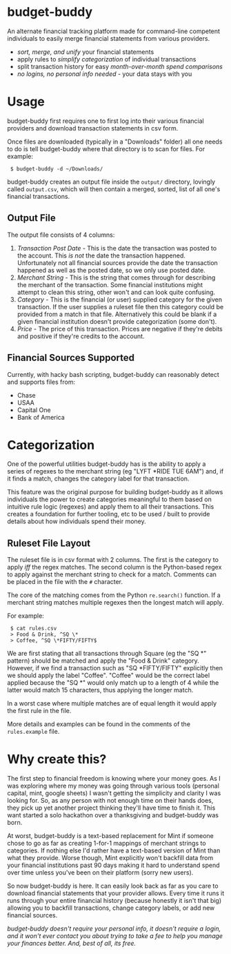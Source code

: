 # budget-buddy

An alternate financial tracking platform made for command-line competent
individuals to easily merge financial statements from various providers.

* *sort, merge, and unify* your financial statements
* apply rules to *simplify categorization* of individual transactions
* split transaction history for easy *month-over-month spend comparisons*
* *no logins, no personal info needed* - your data stays with you

# Usage

budget-buddy first requires one to first log into their various financial
providers and download transaction statements in csv form.

Once files are downloaded (typically in a "Downloads" folder) all one needs
to do is tell budget-buddy where that directory is to scan for files. For
example:

` $ budget-buddy -d ~/Downloads/`

budget-buddy creates an output file inside the `output/` directory, lovingly
called `output.csv`, which will then contain a merged, sorted, list of all
one's financial transactions.

## Output File

The output file consists of 4 columns:

1. *Transaction Post Date* - This is the date the transaction was posted to
the account. This *is not* the date the transaction happened. Unfortunately
not all financial sources provide the date the transaction happened as well
as the posted date, so we only use posted date.
2. *Merchant String* - This is the string that comes through for describing
the merchant of the transaction. Some financial institutions might attempt to
clean this string, other won't and can look quite confusing.
3. *Category* - This is the financial (or user) supplied category for the
given transaction. If the user supplies a ruleset file then this category
could be provided from a match in that file. Alternatively this could be
blank if a given financial institution doesn't provide categorization (some
don't).
4. *Price* - The price of this transaction. Prices are negative if they're
debits and positive if they're credits to the account.

## Financial Sources Supported

Currently, with hacky bash scripting, budget-buddy can reasonably detect and
supports files from:

* Chase
* USAA
* Capital One
* Bank of America

# Categorization

One of the powerful utilities budget-buddy has is the ability to apply a
series of regexes to the merchant string (eg "LYFT   *RIDE TUE 6AM") and, if
it finds a match, changes the category label for that transaction.

This feature was the original purpose for building budget-buddy as it allows
individuals the power to create categories meaningful to them based on
intuitive rule logic (regexes) and apply them to all their transactions.
This creates a foundation for further tooling, etc to be used / built
to provide details about how individuals spend their money.

## Ruleset File Layout

The ruleset file is in csv format with 2 columns. The first is the category
to apply *iff* the regex matches. The second column is the Python-based regex
to apply against the merchant string to check for a match. Comments can be
placed in the file with the `#` character.

The core of the matching comes from the Python `re.search()` function. If a
merchant string matches multiple regexes then the longest match will apply.

For example:
```
 $ cat rules.csv
 > Food & Drink, ^SQ \*
 > Coffee, ^SQ \*FIFTY/FIFTY$
```

We are first stating that all transactions through Square
(eg the "SQ *<some restaurant>" pattern) should be matched and apply the
"Food & Drink" category. However, if we find a transaction such as
"SQ *FIFTY/FIFTY" explicitly then we should apply the label "Coffee".
"Coffee" would be the correct label applied because the "SQ \*" would only
match up to a length of 4 while the latter would match 15 characters, thus
applying the longer match.

In a worst case where multiple matches are of equal length it would apply
the first rule in the file.

More details and examples can be found in the comments of the
`rules.example` file.

# Why create this?

The first step to financial freedom is knowing where your money goes. As I
was exploring where my money was going through various tools (personal
capital, mint, google sheets) I wasn't getting the simplicity and clarity I
was looking for. So, as any person with not enough time on their hands does,
they pick up yet another project thinking they'll have time to finish it.
This want started a solo hackathon over a thanksgiving and budget-buddy was
born.

At worst, budget-buddy is a text-based replacement for Mint if someone chose
to go as far as creating 1-for-1 mappings of merchant strings to categories.
If nothing else I'd rather have a text-based version of Mint than what they
provide. Worse though, Mint explicitly won't backfill data from your
financial institutions past 90 days making it hard to understand spend over
time unless you've been on their platform (sorry new users).

So now budget-buddy is here. It can easily look back as far as you care to
download financial statements that your provider allows. Every time it runs
it runs through your entire financial history (because honestly it isn't
that big) allowing you to backfill transactions, change category labels, or
add new financial sources.

*budget-buddy doesn't require your personal info,
it doesn't require a login, and it won't ever contact you about trying to
take a fee to help you manage your finances better. And, best of
all, its free.*
